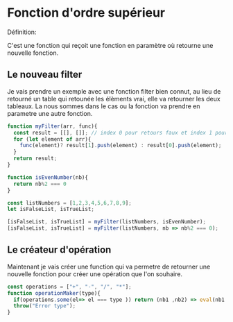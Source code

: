 # Fonction d'ordre supérieur

Définition:

C'est une fonction qui reçoit une fonction en paramètre où retourne une nouvelle fonction.

## Le nouveau filter

Je vais prendre un exemple avec une fonction filter bien connut, au lieu de retourné un table qui retounée les élèments vrai, elle va retourner les deux tableaux. La nous sommes dans le cas ou la fonction va prendre en parametre une autre fonction.

```javascript
function myFilter(arr, func){
  const result = [[], []]; // index 0 pour retours faux et index 1 pour les retour vrai
  for (let element of arr){
    func(element)? result[1].push(element) : result[0].push(element);
  }
  return result;
}

function isEvenNumber(nb){
  return nb%2 === 0
}

const listNumbers = [1,2,3,4,5,6,7,8,9];
let isFalseList, isTrueList;

[isFalseList, isTrueList] = myFilter(listNumbers, isEvenNumber);
[isFalseList, isTrueList] = myFilter(listNumbers, nb => nb%2 === 0);
```
## Le créateur d'opération

Maintenant je vais créer une function qui va permetre de retourner une nouvelle fonction pour créer une opération que l'on souhaire.

```javascript
const operations = ["+", "-", "/", "*"];
function operationMaker(type){ 
  if(operations.some(el=> el === type )) return (nb1 ,nb2) => eval(nb1 + type + nb2); 
  throw("Error type");
}
```

